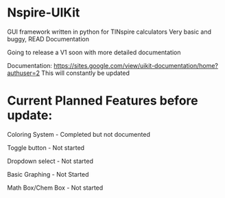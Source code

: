 # Nspire-UIKit
GUI framework written in python for TINspire calculators
Very basic and buggy, READ Documentation

Going to release a V1 soon with more detailed documentation

Documentation:
https://sites.google.com/view/uikit-documentation/home?authuser=2
This will constantly be updated

# Current Planned Features before update:

Coloring System - Completed but not documented

Toggle button - Not started

Dropdown select - Not started

Basic Graphing - Not Started

Math Box/Chem Box - Not started


